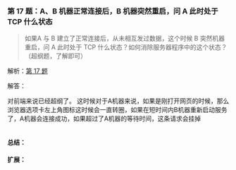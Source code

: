 ### 第 17 题：A、B 机器正常连接后，B 机器突然重启，问 A 此时处于 TCP 什么状态

> 如果A 与 B 建立了正常连接后，从未相互发过数据，这个时候 B 突然机器重启，问 A 此时处于 TCP 什么状态？如何消除服务器程序中的这个状态？（超纲题，了解即可）

解析：[第 17 题](https://github.com/Advanced-Frontend/Daily-Interview-Question/issues/21)

解答：

对前端来说已经超纲了。 这时候对于A机器来说，如果是刚打开网页的时候，那么浏览器选项卡左上角图标这时候会一直转圈，如果在短时间内B机器重新启动服务了，A机器会连接成功，如果超过了A机器的等待时间，这条请求会挂掉

```javascript

```

#### 总结：



#### 扩展：



